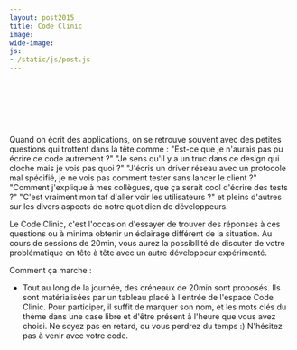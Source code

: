 ```yaml
---
layout: post2015
title: Code Clinic
image: 
wide-image: 
js:
- /static/js/post.js
---
```





<br><br>


<br><br>

Quand on écrit des applications, on se retrouve souvent avec des petites questions qui trottent dans la tête comme :
"Est-ce que je n'aurais pas pu écrire ce code autrement ?"
"Je sens qu'il y a un truc dans ce design qui cloche mais je vois pas quoi ?"
"J'écris un driver réseau avec un protocole mal spécifié, je ne vois pas comment tester sans lancer le client ?"
"Comment j'explique à mes collègues, que ça serait cool d'écrire des tests ?"
"C'est vraiment mon taf d'aller voir les utilisateurs ?"
et pleins d'autres sur les divers aspects de notre quotidien de développeurs.

Le Code Clinic, c'est l'occasion d'essayer de trouver des réponses à ces questions ou à minima obtenir un éclairage différent de la situation.
Au cours de sessions de 20min, vous aurez la possibllité de discuter de votre problématique en tête à tête avec un autre développeur expérimenté.

Comment ça marche :
- Tout au long de la journée, des créneaux de 20min sont proposés. Ils sont matérialisées par un tableau placé à l'entrée de l'espace Code Clinic.
Pour participer, il suffit de marquer son nom, et les mots clés du thème dans une case libre et d'être présent à l'heure que vous avez choisi. Ne soyez pas en retard, ou vous perdrez du temps :)
N'hésitez pas à venir avec votre code.
